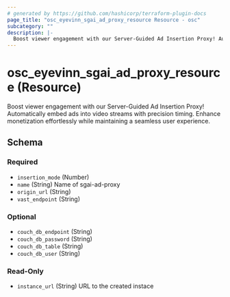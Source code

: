 ```yaml
---
# generated by https://github.com/hashicorp/terraform-plugin-docs
page_title: "osc_eyevinn_sgai_ad_proxy_resource Resource - osc"
subcategory: ""
description: |-
  Boost viewer engagement with our Server-Guided Ad Insertion Proxy! Automatically embed ads into video streams with precision timing. Enhance monetization effortlessly while maintaining a seamless user experience.
---
```


# osc_eyevinn_sgai_ad_proxy_resource (Resource)

Boost viewer engagement with our Server-Guided Ad Insertion Proxy! Automatically embed ads into video streams with precision timing. Enhance monetization effortlessly while maintaining a seamless user experience.



<!-- schema generated by tfplugindocs -->
## Schema

### Required

- `insertion_mode` (Number)
- `name` (String) Name of sgai-ad-proxy
- `origin_url` (String)
- `vast_endpoint` (String)

### Optional

- `couch_db_endpoint` (String)
- `couch_db_password` (String)
- `couch_db_table` (String)
- `couch_db_user` (String)

### Read-Only

- `instance_url` (String) URL to the created instace
